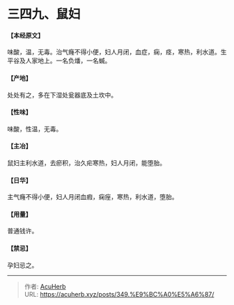 # 三四九、鼠妇


#### 【本经原文】
味酸，温，无毒。治气癃不得小便，妇人月闭，血症，痫，痉，寒热，利水道。生平谷及人家地上。一名负燔，一名蝛。
#### 【产地】
处处有之，多在下湿处瓮器底及土坎中。
#### 【性味】
味酸，性温，无毒。
#### 【主冶】
鼠妇主利水道，去瘀积，治久疟寒热，妇人月闭，能堕胎。
#### 【日华】
主气癃不得小便，妇人月闭血瘕，痫痓，寒热，利水道，堕胎。
#### 【用量】
普通钱许。
#### 【禁忌】
孕妇忌之。

---

> 作者: [AcuHerb](https://acuherb.xyz)  
> URL: https://acuherb.xyz/posts/349.%E9%BC%A0%E5%A6%87/  

